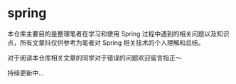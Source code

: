 # spring

本仓库主要目的是整理笔者在学习和使用 Spring 过程中遇到的相关问题以及知识点，所有文章抖仅供参考为笔者对 Spring 相关技术的个人理解和总结。

对于阅读本仓库相关文章的同学对于错误的问题欢迎留言指正～

持续更新中...